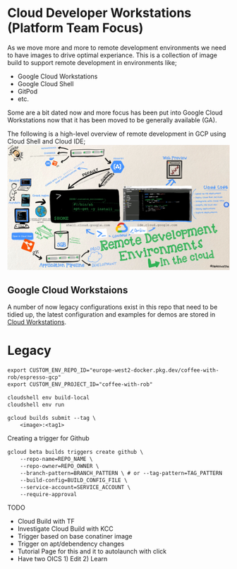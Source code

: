 # Cloud Developer Workstations (Platform Team Focus)
As we move more and more to remote development environments we need to have images to drive optimal experiance. This is a collection of image build to support remote development in environments like;
* Google Cloud Workstations
* Google Cloud Shell
* GitPod
* etc.

Some are a bit dated now and more focus has been put into Google Cloud Workstations now that it has been moved to be generally available (GA).

The following is a high-level overview of remote development in GCP using Cloud Shell and Cloud IDE;
![](Remote-Developer-Environment.jpg)


## Google Cloud Workstaions
A number of now legacy configurations exist in this repo that need to be tidied up, the latest configuration and examples for demos are stored in [Cloud Workstations](/cloud%20workstations/).










# Legacy 
```
export CUSTOM_ENV_REPO_ID="europe-west2-docker.pkg.dev/coffee-with-rob/espresso-gcp"
export CUSTOM_ENV_PROJECT_ID="coffee-with-rob"
```

```
cloudshell env build-local
cloudshell env run
```


```
gcloud builds submit --tag \
    <image>:<tag1>
```

Creating a trigger for Github


```
gcloud beta builds triggers create github \
    --repo-name=REPO_NAME \
    --repo-owner=REPO_OWNER \
    --branch-pattern=BRANCH_PATTERN \ # or --tag-pattern=TAG_PATTERN
    --build-config=BUILD_CONFIG_FILE \
    --service-account=SERVICE_ACCOUNT \
    --require-approval

```


TODO
* Cloud Build with TF
* Investigate Cloud Build with KCC
* Trigger based on base conatiner image
* Trigger on apt/debendency changes
* Tutorial Page for this and it to autolaunch with click
* Have two OICS 1) Edit 2) Learn
